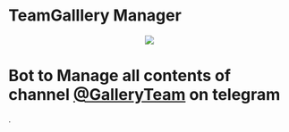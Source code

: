 # TeamGalllery Manager
<p align="center">
  <img src="https://telegra.ph/file/4ca88014c75547913c886.jpg">
</p>

# Bot to Manage all contents of channel [@GalleryTeam](https://t.me/galleryteam) on telegram
.
